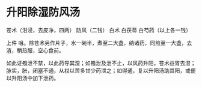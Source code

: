 # 升阳除湿防风汤



苍术（泔浸，去皮净，四两） 防风（二钱） 白术 白茯苓 白芍药（以上各一钱）

上件 咀。除苍术另作片子，水一碗半，煮至二大盏，纳诸药，同煎至一大盏，去渣，稍热服，空心食前。

如此证飧泄不禁，以此药导其湿；如飧泄及泄不止，以风药升阳，苍术益胃去湿；脉实，胀，闭塞不通，从权以苦多甘少药泄之；如得通，复以升阳汤助其阳，或便以升阳汤中加下泄药。